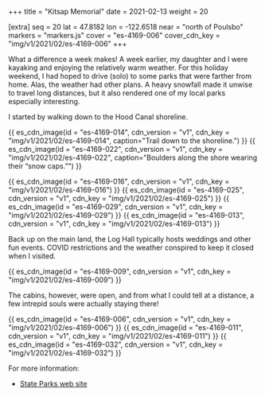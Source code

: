 +++
title = "Kitsap Memorial"
date = 2021-02-13
weight = 20

[extra]
seq = 20
lat = 47.8182
lon = -122.6518
near = "north of Poulsbo"
markers = "markers.js"
cover = "es-4169-006"
cover_cdn_key = "img/v1/2021/02/es-4169-006"
+++

What a difference a week makes! A week earlier, my daughter and I were kayaking and enjoying the relatively warm weather. For this holiday weekend, I had hoped to drive (solo) to some parks that were farther from home. Alas, the weather had other plans. A heavy snowfall made it unwise to travel long distances, but it also rendered one of my local parks especially interesting.

<!-- more -->

I started by walking down to the Hood Canal shoreline.

{{ es_cdn_image(id = "es-4169-014", cdn_version = "v1", cdn_key = "img/v1/2021/02/es-4169-014", caption="Trail down to the shoreline.") }}
{{ es_cdn_image(id = "es-4169-022", cdn_version = "v1", cdn_key = "img/v1/2021/02/es-4169-022", caption="Boulders along the shore wearing their “snow caps.”") }}

{{ es_cdn_image(id = "es-4169-016", cdn_version = "v1", cdn_key = "img/v1/2021/02/es-4169-016") }}
{{ es_cdn_image(id = "es-4169-025", cdn_version = "v1", cdn_key = "img/v1/2021/02/es-4169-025") }}
{{ es_cdn_image(id = "es-4169-029", cdn_version = "v1", cdn_key = "img/v1/2021/02/es-4169-029") }}
{{ es_cdn_image(id = "es-4169-013", cdn_version = "v1", cdn_key = "img/v1/2021/02/es-4169-013") }}

Back up on the main land, the Log Hall typically hosts weddings and other fun events. COVID restrictions and the weather conspired to keep it closed when I visited.

{{ es_cdn_image(id = "es-4169-009", cdn_version = "v1", cdn_key = "img/v1/2021/02/es-4169-009") }}

The cabins, however, were open, and from what I could tell at a distance, a few intrepid souls were actually staying there!

{{ es_cdn_image(id = "es-4169-006", cdn_version = "v1", cdn_key = "img/v1/2021/02/es-4169-006") }}
{{ es_cdn_image(id = "es-4169-011", cdn_version = "v1", cdn_key = "img/v1/2021/02/es-4169-011") }}
{{ es_cdn_image(id = "es-4169-032", cdn_version = "v1", cdn_key = "img/v1/2021/02/es-4169-032") }}

For more information:

* [State Parks web site](https://parks.state.wa.us/529/Kitsap-Memorial)

